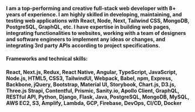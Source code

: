 ####   I am a top-performing and creative full-stack web developer with 8+ years of experience. I am highly skilled in developing, maintaining, and testing web applications with React, Node, Next, Tailwind CSS, MongoDB, PostgreSQL, GraphQL, etc. I have expertise in building web pages, integrating functionalities to websites, working with a team of designers and software engineers to implement any ideas or changes, and integrating 3rd party APIs according to project specifications. 

####   Frameworks and technical skills:
####   React, Next.js, Redux, React Native, Angular, TypeScript, JavaScript, Node.js, HTML5, CSS3, TailwindUI, Webpack, Babel, npm, Express, Backbone, jQuery, Bootstrap, Material UI, Storybook, Chart.js, D3.js, Three.js Strapi, Contentful, Prismic, Sanity.io, Apollo Client, GraphQL, RESTful API, Python, Django, Flask, Java, PostgreSQL, MongoDB, MySQL, AWS EC2, S3, Amplify, Lambda, GCP, Firebase, DevOps, CI/CD, Docker
